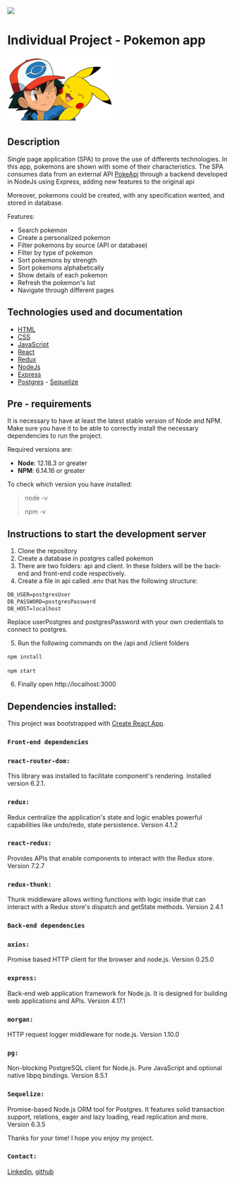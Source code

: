 <p align='left'>
    <img src='https://static.wixstatic.com/media/85087f_0d84cbeaeb824fca8f7ff18d7c9eaafd~mv2.png/v1/fill/w_160,h_30,al_c,q_85,usm_0.66_1.00_0.01/Logo_completo_Color_1PNG.webp' </img>
</p>

# Individual Project - Pokemon app

<p align="left">
  <img height="150" src="./pokemon.png" />
</p>

## Description

Single page application (SPA) to prove the use of differents technologies.
In this app, pokemons are shown with some of their characteristics.
The SPA consumes data from an external API [PokeApi](https://pokeapi.co/) through a backend developed in NodeJs using Express, adding new features to the original api

Moreover, pokemons could be created, with any specification wanted, and stored in database.

Features:

- Search pokemon
- Create a personalized pokemon
- Filter pokemons by source (API or database)
- Filter by type of pokemon
- Sort pokemons by strength
- Sort pokemons alphabetically
- Show details of each pokemon
- Refresh the pokemon's list
- Navigate through different pages

## Technologies used and documentation

- [HTML](https://developer.mozilla.org/en-US/docs/Web/HTML)
- [CSS](https://developer.mozilla.org/en-US/docs/Web/CSS)
- [JavaScript](https://developer.mozilla.org/en-US/docs/Web/JavaScript)
- [React](https://reactjs.org/)
- [Redux](https://redux.js.org/)
- [NodeJs](https://nodejs.org/dist/latest-v16.x/docs/api/)
- [Express](https://expressjs.com/)
- [Postgres](https://www.postgresql.org/docs/current/) - [Sequelize](https://sequelize.org/v6/)

## Pre - requirements

It is necessary to have at least the latest stable version of Node and NPM. Make sure you have it to be able to correctly install the necessary dependencies to run the project.

Required versions are:

- **Node**: 12.18.3 or greater
- **NPM**: 6.14.16 or greater

To check which version you have installed:

> node -v
>
> npm -v

## Instructions to start the development server

1. Clone the repository
2. Create a database in postgres called pokemon
3. There are two folders: api and client. In these folders will be the back-end and front-end code respectively.
4. Create a file in api called .env that has the following structure:

```
DB_USER=postgresUser
DB_PASSWORD=postgresPassword
DB_HOST=localhost
```

Replace userPostgres and postgresPassword with your own credentials to connect to postgres.

5. Run the following commands on the /api and /client folders

```
npm install

npm start
```

6. Finally open http://localhost:3000

## Dependencies installed:

This project was bootstrapped with [Create React App](https://github.com/facebook/create-react-app).

### `Front-end dependencies`

### `react-router-dom:`

This library was installed to facilitate component's rendering. Installed version 6.2.1.

### `redux:`

Redux centralize the application's state and logic enables powerful capabilities like undo/redo, state persistence. Version 4.1.2

### `react-redux:`

Provides APIs that enable components to interact with the Redux store. Version 7.2.7

### `redux-thunk:`

Thunk middleware allows writing functions with logic inside that can interact with a Redux store's dispatch and getState methods. Version 2.4.1

### `Back-end dependencies`

### `axios:`

Promise based HTTP client for the browser and node.js. Version 0.25.0

### `express:`

Back-end web application framework for Node.js. It is designed for building web applications and APIs. Version 4.17.1

### `morgan:`

HTTP request logger middleware for node.js. Version 1.10.0

### `pg:`

Non-blocking PostgreSQL client for Node.js. Pure JavaScript and optional native libpq bindings. Version 8.5.1

### `Sequelize:`

Promise-based Node.js ORM tool for Postgres. It features solid transaction support, relations, eager and lazy loading, read replication and more. Version 6.3.5

Thanks for your time! I hope you enjoy my project.

### `Contact:`

[Linkedin](https://www.linkedin.com/in/federicosilvaflores/), [github](https://github.com/federicosilvaflores)
